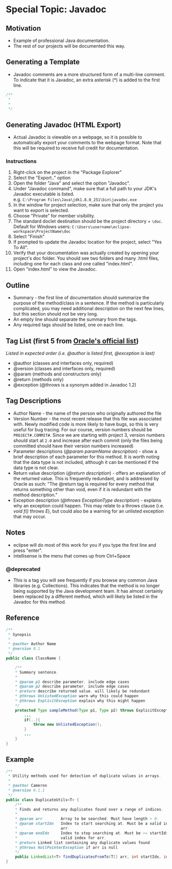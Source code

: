 # Special Topic: Javadoc

## Motivation
* Example of professional Java documentation.
* The rest of our projects will be documented this way.

## Generating a Template 
* Javadoc comments are a more structured form of a multi-line comment. To indicate that it is Javadoc, an extra asterisk (*) is added to the first line.
```java
/**
 *
 *
 */
```

## Generating Javadoc (HTML Export)
* Actual Javadoc is viewable on a webpage, so it is possible to automatically export your comments to the webpage format. Note that this will be required to receive full credit for documentation.
### Instructions
1. Right-click on the project in the "Package Explorer"
2. Select the "Export.." option
3. Open the folder "Java" and select the option "Javadoc".
4. Under "Javadoc command", make sure that a full path to your JDK's Javadoc executable is listed.<br />
e.g. `C:\Program Files\Java\jdk1.8.0_251\bin\javadoc.exe`
5. In the window for project selection, make sure that only the project you want to export is selected.
6. Choose "Private" for member visibility.
7. The standard doclet destination should be the project directory + `\doc`.<br />Default for Windows users: `C:\Users\username\eclipse-workspace\ProjectName\doc`
8. Select "Finish"
9. If prompted to update the Javadoc location for the project, select "Yes To All".
10. Verify that your documentation was actually created by opening your project's doc folder. You should see two folders and many .html files, including one for each class and one called "index.html".
11. Open "index.html" to view the Javadoc.

## Outline
* Summary - the first line of documentation should summarize the purpose of the method/class in a sentence. If the method is particularly complicated, you may need additional description on the next few lines, but this section should not be very long.
* An empty line should separate the summary from the tags.
* Any required tags should be listed, one on each line.

## Tag List (first 5 from [Oracle's official list](https://www.oracle.com/technical-resources/articles/java/javadoc-tool.html#orderoftags))
*Listed in expected order (i.e. @author is listed first, @exception is last)*
* @author (classes and interfaces only, required)
* @version (classes and interfaces only, required)
* @param (methods and constructors only)
* @return (methods only)
* @exception (@throws is a synonym added in Javadoc 1.2)

## Tag Descriptions
* Author Name - the name of the person who originally authored the file
* Version Number - the most recent release that this file was associated with. Newly modified code is more likely to have bugs, so this is very useful for bug tracing. For our course, version numbers should be `PROJECT#.COMMIT#`. Since we are starting with project 3, version numbers should start at `2.0` and increase after each commit (only the files being committed should have their version numbers increased)
* Parameter descriptions (*@param paramName description*) - show a brief description of each parameter for this method. It is worth noting that the data type is not included, although it can be mentioned if the data type is not clear.
* Return value description (*@return description*) - offers an explanation of the returned value. This is frequently redundant, and is addressed by Oracle as such: "The @return tag is required for every method that returns something other than void, even if it is redundant with the method description."
* Exception description (*@throws ExceptionType description*) - explains why an exception could happen. This may relate to a throws clause (i.e. *void f() throws E*), but could also be a warning for an unlisted exception that may occur.

## Notes
* eclipse will do most of this work for you if you type the first line and press "enter".
* intellisense is the menu that comes up from Ctrl+Space
### @deprecated 
* This is a tag you will see frequently if you browse any common Java libraries (e.g. Collections). This indicates that the method is no longer being supported by the Java development team. It has almost certainly been replaced by a different method, which will likely be listed in the Javadoc for this method.


## Reference
```java
/**
 * Synopsis
 *
 * @author Author Name
 * @version 0.1
 */
public class ClassName {

    /**
    * Summary sentence.
    * 
    * @param p1 describe parameter, include edge cases
    * @param p2 describe parameter, include edge cases
    * @return describe returned value. will likely be redundant
    * @throws UnlistedException warn why this could happen
    * @throws ExplicitException explain why this might happen
    */
    protected Type sampleMethod(Type p1, Type p2) throws ExplicitException {
        ...
        if(..){
            throw new UnlistedException();
        }
        ...
    }
}
```

## Example
```java
/**
 * Utility methods used for detection of duplicate values in arrays.
 * 
 * @author Cameron
 * @version 0.1.1
 */
public class DuplicateUtils<T> {
    /**
    * Finds and returns any duplicates found over a range of indices.
    * 
    * @param arr        Array to be searched. Must have length > 0.
    * @param startIdx   Index to start searching at. Must be a valid index for 
    *                   arr.
    * @param endIdx     Index to stop searching at. Must be >= startIdx and a 
    *                   valid index for arr.
    * @return Linked list containing any duplicate values found
    * @throws NullPointerException if arr is null
    */
    public LinkedList<T> findDuplicatesFromTo(T[] arr, int startIdx, int endIdx);
}
```
